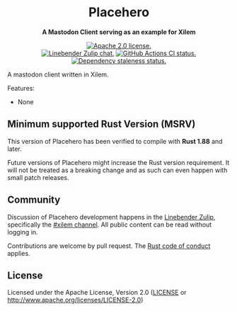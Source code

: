 <div align="center">

# Placehero

**A Mastodon Client serving as an example for Xilem**

[![Apache 2.0 license.](https://img.shields.io/badge/license-Apache--2.0-blue.svg)](#license)
\
[![Linebender Zulip chat.](https://img.shields.io/badge/Linebender-%23xilem-blue?logo=Zulip)](https://xi.zulipchat.com/#narrow/stream/354396-xilem)
[![GitHub Actions CI status.](https://img.shields.io/github/actions/workflow/status/linebender/xilem/ci.yml?logo=github&label=CI)](https://github.com/linebender/xilem/actions)
[![Dependency staleness status.](https://deps.rs/crate/xilem/latest/status.svg)](https://deps.rs/crate/xilem)

</div>

<!-- Intra-doc links used in lib.rs should be evaluated here.
See https://linebender.org/blog/doc-include/ for related discussion. -->

<!-- markdownlint-disable MD053 -->
<!-- cargo-rdme start -->

A mastodon client written in Xilem.

Features:

- None

<!-- cargo-rdme end -->
<!-- markdownlint-enable MD053 -->

## Minimum supported Rust Version (MSRV)

This version of Placehero has been verified to compile with **Rust 1.88** and later.

Future versions of Placehero might increase the Rust version requirement.
It will not be treated as a breaking change and as such can even happen with small patch releases.

## Community

Discussion of Placehero development happens in the [Linebender Zulip](https://xi.zulipchat.com/), specifically the [#xilem channel](https://xi.zulipchat.com/#narrow/stream/354396-xilem).
All public content can be read without logging in.

Contributions are welcome by pull request.
The [Rust code of conduct] applies.

## License

Licensed under the Apache License, Version 2.0 ([LICENSE](LICENSE) or <http://www.apache.org/licenses/LICENSE-2.0>)

[Rust code of conduct]: https://www.rust-lang.org/policies/code-of-conduct

